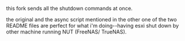 this fork sends all the shutdown commands at once. 

the original and the async script mentioned in the other one of the two README files are perfect for what i'm doing--having esxi shut down by other machine running NUT (FreeNAS/ TrueNAS).
